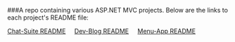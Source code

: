 
###A repo containing various ASP.NET MVC projects. Below are the links to each project's README file:

<div style="display: flex; gap: 20px;">
  <a href="Chat-Suite/Readme.md">Chat-Suite README</a>
  <a href="Dev-Blog/Readme.md">Dev-Blog README</a>
  <a href="Menu-App/Readme.md">Menu-App README</a>
</div>
